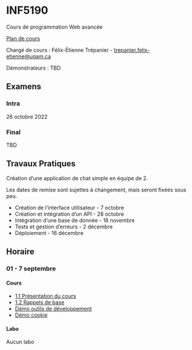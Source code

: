 # INF5190

Cours de programmation Web avancée

[Plan de cours](plan-de-cours.pdf)

Chargé de cours : Félix-Étienne Trépanier - trepanier.felix-etienne@uqam.ca

Démonstrateurs : TBD

## Examens

### Intra

26 octobre 2022

### Final

TBD

## Travaux Pratiques

Création d’une application de chat simple en équipe de 2.

Les dates de remise sont sujettes à changement, mais seront fixées sous peu.

- Création de l’interface utilisateur - 7 octobre
- Création et intégration d’un API - 28 octobre
- Intégration d’une base de donnée - 18 novembre
- Tests et gestion d’erreurs - 2 décembre
- Déploiement - 16 décembre

## Horaire

### 01 - 7 septembre

#### Cours

- [1.1 Présentation du cours](cours/01/1.1-présentation-du-cours.pdf)
- [1.2 Rappels de base](cours/01/1.2-rappels-de-base.pdf)
- [Démo outils de développement](https://gist.github.com/coderunner/9e4d9a12c966b1200a626bc1f56c9f38)
- [Démo cookie](https://github.com/coderunner/vigilant-octo-potato)

#### Labo

Aucun labo
